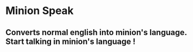 # Minion Speak

## Converts normal english into minion's language. Start talking in minion's language !

